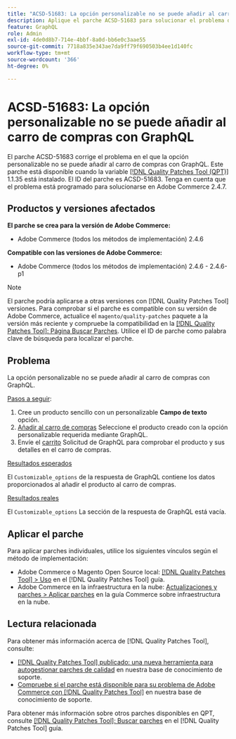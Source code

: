 ```yaml
---
title: "ACSD-51683: La opción personalizable no se puede añadir al carro de compras con GraphQL"
description: Aplique el parche ACSD-51683 para solucionar el problema de Adobe Commerce en el que la opción personalizable no se puede añadir al carro de compras con GraphQL.
feature: GraphQL
role: Admin
exl-id: 4de0d8b7-714e-4bbf-8a0d-bb6e0c3aae55
source-git-commit: 7718a835e343ae7da9ff79f690503b4ee1d140fc
workflow-type: tm+mt
source-wordcount: '366'
ht-degree: 0%

---
```


# ACSD-51683: La opción personalizable no se puede añadir al carro de compras con GraphQL

El parche ACSD-51683 corrige el problema en el que la opción personalizable no se puede añadir al carro de compras con GraphQL. Este parche está disponible cuando la variable [[!DNL Quality Patches Tool (QPT)]](/help/announcements/adobe-commerce-announcements/magento-quality-patches-released-new-tool-to-self-serve-quality-patches.md) 1.1.35 está instalado. El ID del parche es ACSD-51683. Tenga en cuenta que el problema está programado para solucionarse en Adobe Commerce 2.4.7.

## Productos y versiones afectados

**El parche se crea para la versión de Adobe Commerce:**

* Adobe Commerce (todos los métodos de implementación) 2.4.6

**Compatible con las versiones de Adobe Commerce:**

* Adobe Commerce (todos los métodos de implementación) 2.4.6 - 2.4.6-p1

>[!NOTE]
>
>El parche podría aplicarse a otras versiones con [!DNL Quality Patches Tool] versiones. Para comprobar si el parche es compatible con su versión de Adobe Commerce, actualice el `magento/quality-patches` paquete a la versión más reciente y compruebe la compatibilidad en la [[!DNL Quality Patches Tool]: Página Buscar Parches](https://experienceleague.adobe.com/tools/commerce-quality-patches/index.html). Utilice el ID de parche como palabra clave de búsqueda para localizar el parche.

## Problema

La opción personalizable no se puede añadir al carro de compras con GraphQL.

<u>Pasos a seguir</u>:

1. Cree un producto sencillo con un personalizable **Campo de texto** opción.
1. [Añadir al carro de compras](https://developer.adobe.com/commerce/webapi/graphql/tutorials/checkout/add-product-to-cart/) Seleccione el producto creado con la opción personalizable requerida mediante GraphQL.
1. Envíe el [carrito](https://developer.adobe.com/commerce/webapi/graphql/schema/cart/queries/cart/) Solicitud de GraphQL para comprobar el producto y sus detalles en el carro de compras.

<u>Resultados esperados</u>

El `Customizable_options` de la respuesta de GraphQL contiene los datos proporcionados al añadir el producto al carro de compras.

<u>Resultados reales</u>

El `Customizable_options` La sección de la respuesta de GraphQL está vacía.

## Aplicar el parche

Para aplicar parches individuales, utilice los siguientes vínculos según el método de implementación:

* Adobe Commerce o Magento Open Source local: [[!DNL Quality Patches Tool] > Uso](https://experienceleague.adobe.com/docs/commerce-operations/tools/quality-patches-tool/usage.html) en el [!DNL Quality Patches Tool] guía.
* Adobe Commerce en la infraestructura en la nube: [Actualizaciones y parches > Aplicar parches](https://experienceleague.adobe.com/docs/commerce-cloud-service/user-guide/develop/upgrade/apply-patches.html) en la guía Commerce sobre infraestructura en la nube.

## Lectura relacionada

Para obtener más información acerca de [!DNL Quality Patches Tool], consulte:

* [[!DNL Quality Patches Tool] publicado: una nueva herramienta para autogestionar parches de calidad](/help/announcements/adobe-commerce-announcements/magento-quality-patches-released-new-tool-to-self-serve-quality-patches.md) en nuestra base de conocimiento de soporte.
* [Compruebe si el parche está disponible para su problema de Adobe Commerce con [!DNL Quality Patches Tool]](/help/support-tools/patches-available-in-qpt-tool/check-patch-for-magento-issue-with-magento-quality-patches.md) en nuestra base de conocimiento de soporte.

Para obtener más información sobre otros parches disponibles en QPT, consulte [[!DNL Quality Patches Tool]: Buscar parches](https://experienceleague.adobe.com/tools/commerce-quality-patches/index.html) en el [!DNL Quality Patches Tool] guía.
